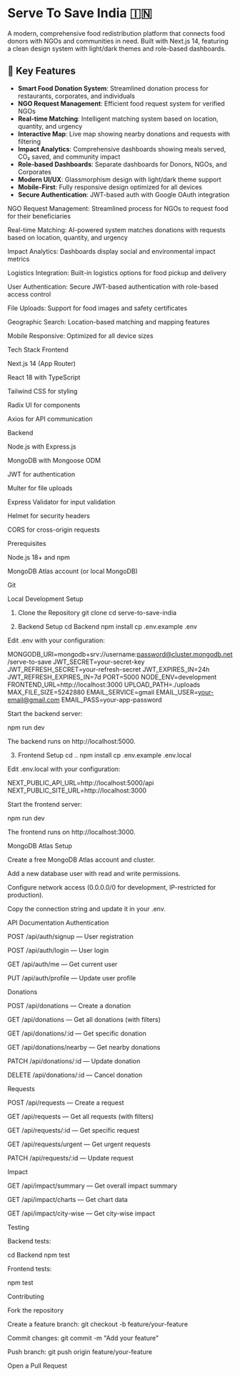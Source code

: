 # Serve To Save India 🇮🇳

A modern, comprehensive food redistribution platform that connects food donors with NGOs and communities in need. Built with Next.js 14, featuring a clean design system with light/dark themes and role-based dashboards.

## 🌟 Key Features

- **Smart Food Donation System**: Streamlined donation process for restaurants, corporates, and individuals
- **NGO Request Management**: Efficient food request system for verified NGOs
- **Real-time Matching**: Intelligent matching system based on location, quantity, and urgency
- **Interactive Map**: Live map showing nearby donations and requests with filtering
- **Impact Analytics**: Comprehensive dashboards showing meals served, CO₂ saved, and community impact
- **Role-based Dashboards**: Separate dashboards for Donors, NGOs, and Corporates
- **Modern UI/UX**: Glassmorphism design with light/dark theme support
- **Mobile-First**: Fully responsive design optimized for all devices
- **Secure Authentication**: JWT-based auth with Google OAuth integration

NGO Request Management: Streamlined process for NGOs to request food for their beneficiaries

Real-time Matching: AI-powered system matches donations with requests based on location, quantity, and urgency

Impact Analytics: Dashboards display social and environmental impact metrics

Logistics Integration: Built-in logistics options for food pickup and delivery

User Authentication: Secure JWT-based authentication with role-based access control

File Uploads: Support for food images and safety certificates

Geographic Search: Location-based matching and mapping features

Mobile Responsive: Optimized for all device sizes

Tech Stack
Frontend

Next.js 14 (App Router)

React 18 with TypeScript

Tailwind CSS for styling

Radix UI for components

Axios for API communication

Backend

Node.js with Express.js

MongoDB with Mongoose ODM

JWT for authentication

Multer for file uploads

Express Validator for input validation

Helmet for security headers

CORS for cross-origin requests

Prerequisites

Node.js 18+ and npm

MongoDB Atlas account (or local MongoDB)

Git

Local Development Setup
1. Clone the Repository
git clone <repository-url>
cd serve-to-save-india

2. Backend Setup
cd Backend
npm install
cp .env.example .env


Edit .env with your configuration:

MONGODB_URI=mongodb+srv://username:password@cluster.mongodb.net/serve-to-save
JWT_SECRET=your-secret-key
JWT_REFRESH_SECRET=your-refresh-secret
JWT_EXPIRES_IN=24h
JWT_REFRESH_EXPIRES_IN=7d
PORT=5000
NODE_ENV=development
FRONTEND_URL=http://localhost:3000
UPLOAD_PATH=./uploads
MAX_FILE_SIZE=5242880
EMAIL_SERVICE=gmail
EMAIL_USER=your-email@gmail.com
EMAIL_PASS=your-app-password


Start the backend server:

npm run dev


The backend runs on http://localhost:5000.

3. Frontend Setup
cd ..
npm install
cp .env.example .env.local


Edit .env.local with your configuration:

NEXT_PUBLIC_API_URL=http://localhost:5000/api
NEXT_PUBLIC_SITE_URL=http://localhost:3000


Start the frontend server:

npm run dev


The frontend runs on http://localhost:3000.

MongoDB Atlas Setup

Create a free MongoDB Atlas account and cluster.

Add a new database user with read and write permissions.

Configure network access (0.0.0.0/0 for development, IP-restricted for production).

Copy the connection string and update it in your .env.

API Documentation
Authentication

POST /api/auth/signup — User registration

POST /api/auth/login — User login

GET /api/auth/me — Get current user

PUT /api/auth/profile — Update user profile

Donations

POST /api/donations — Create a donation

GET /api/donations — Get all donations (with filters)

GET /api/donations/:id — Get specific donation

GET /api/donations/nearby — Get nearby donations

PATCH /api/donations/:id — Update donation

DELETE /api/donations/:id — Cancel donation

Requests

POST /api/requests — Create a request

GET /api/requests — Get all requests (with filters)

GET /api/requests/:id — Get specific request

GET /api/requests/urgent — Get urgent requests

PATCH /api/requests/:id — Update request

Impact

GET /api/impact/summary — Get overall impact summary

GET /api/impact/charts — Get chart data

GET /api/impact/city-wise — Get city-wise impact

Testing

Backend tests:

cd Backend
npm test


Frontend tests:

npm test

Contributing

Fork the repository

Create a feature branch: git checkout -b feature/your-feature

Commit changes: git commit -m "Add your feature"

Push branch: git push origin feature/your-feature

Open a Pull Request
